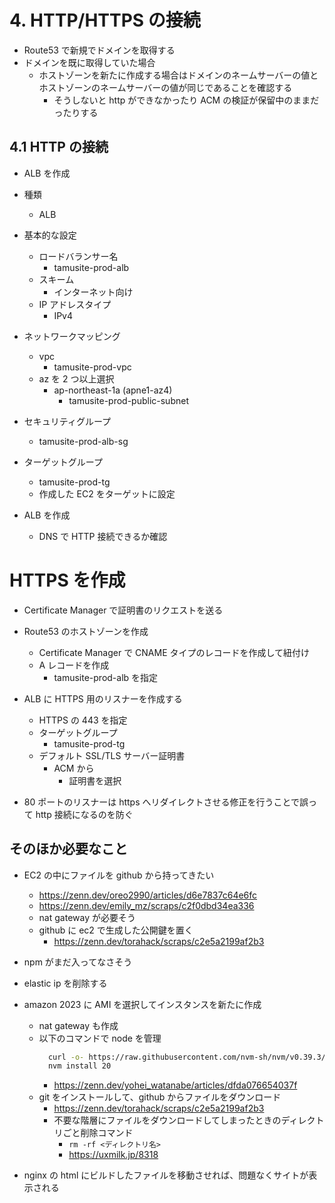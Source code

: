 # 4. HTTP/HTTPS の接続

- Route53 で新規でドメインを取得する
- ドメインを既に取得していた場合
  - ホストゾーンを新たに作成する場合はドメインのネームサーバーの値とホストゾーンのネームサーバーの値が同じであることを確認する
    - そうしないと http ができなかったり ACM の検証が保留中のままだったりする

## 4.1 HTTP の接続

- ALB を作成

- 種類
  - ALB
- 基本的な設定
  - ロードバランサー名
    - tamusite-prod-alb
  - スキーム
    - インターネット向け
  - IP アドレスタイプ
    - IPv4
- ネットワークマッピング
  - vpc
    - tamusite-prod-vpc
  - az を 2 つ以上選択
    - ap-northeast-1a (apne1-az4)
      - tamusite-prod-public-subnet
- セキュリティグループ

  - tamusite-prod-alb-sg

- ターゲットグループ
  - tamusite-prod-tg
  - 作成した EC2 をターゲットに設定
- ALB を作成
  - DNS で HTTP 接続できるか確認

# HTTPS を作成

- Certificate Manager で証明書のリクエストを送る

- Route53 のホストゾーンを作成

  - Certificate Manager で CNAME タイプのレコードを作成して紐付け
  - A レコードを作成
    - tamusite-prod-alb を指定

- ALB に HTTPS 用のリスナーを作成する

  - HTTPS の 443 を指定
  - ターゲットグループ
    - tamusite-prod-tg
  - デフォルト SSL/TLS サーバー証明書
    - ACM から
      - 証明書を選択

- 80 ポートのリスナーは https へリダイレクトさせる修正を行うことで誤って http 接続になるのを防ぐ

## そのほか必要なこと

- EC2 の中にファイルを github から持ってきたい

  - https://zenn.dev/oreo2990/articles/d6e7837c64e6fc
  - https://zenn.dev/emily_mz/scraps/c2f0dbd34ea336
  - nat gateway が必要そう
  - github に ec2 で生成した公開鍵を置く
    - https://zenn.dev/torahack/scraps/c2e5a2199af2b3

- npm がまだ入ってなさそう
- elastic ip を削除する

- amazon 2023 に AMI を選択してインスタンスを新たに作成

  - nat gateway も作成
  - 以下のコマンドで node を管理
    ```bash
      curl -o- https://raw.githubusercontent.com/nvm-sh/nvm/v0.39.3/install.sh | bash
      nvm install 20
    ```
    - https://zenn.dev/yohei_watanabe/articles/dfda076654037f
  - git をインストールして、github からファイルをダウンロード
    - https://zenn.dev/torahack/scraps/c2e5a2199af2b3
    - 不要な階層にファイルをダウンロードしてしまったときのディレクトリごと削除コマンド
      - `rm -rf <ディレクトリ名>`
      - https://uxmilk.jp/8318

- nginx の html にビルドしたファイルを移動させれば、問題なくサイトが表示される
